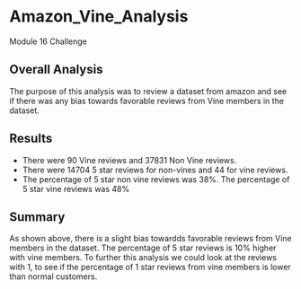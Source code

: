 # Amazon_Vine_Analysis
Module 16 Challenge

## Overall Analysis 
The purpose of this analysis was to review a dataset from amazon and see if there was any bias towards favorable reviews from Vine members in the dataset.

## Results
  * There were 90 Vine reviews and 37831 Non Vine reviews.
  * There were 14704 5 star reviews for non-vines and 44 for vine reviews. 
  * The percentage of 5 star non vine reviews was 38%. The percentage of 5 star vine reviews was 48%
 
 ## Summary
 As shown above, there is a slight bias towardds favorable reviews from Vine members in the dataset. The percentage of 5 star reviews is 10% higher with vine members. To further this analysis we could look at the reviews with 1, to see if the percentage of 1 star reviews from vine members is lower than normal customers.
